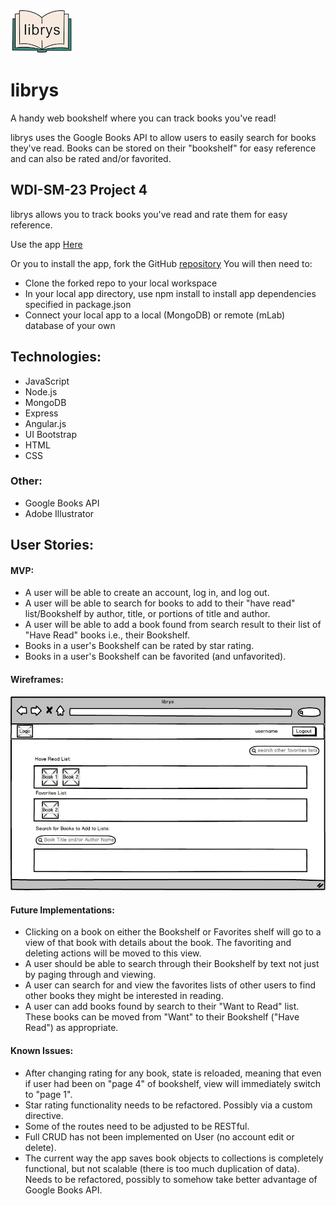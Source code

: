 ![](client/images/xsm_open_book.png)

# librys
A handy web bookshelf where you can track books you've read!

librys uses the Google Books API to allow users to easily search for books they've read. Books can be stored on their "bookshelf" for easy reference and can also be rated and/or favorited.


## WDI-SM-23 Project 4

librys allows you to track books you've read and rate them for easy reference.

Use the app [Here](https://pacific-hollows-56597.herokuapp.com/)

Or you to install the app, fork the GitHub [repository](https://github.com/susanrotondo/librys") You will then need to:

* Clone the forked repo to your local workspace
* In your local app directory, use npm install to install app dependencies specified in package.json
* Connect your local app to a local (MongoDB) or remote (mLab) database of your own

## Technologies:
* JavaScript
* Node.js
* MongoDB
* Express
* Angular.js
* UI Bootstrap
* HTML
* CSS

### Other:
* Google Books API
* Adobe Illustrator

## User Stories:
#### MVP:
* A user will be able to create an account, log in, and log out.
* A user will be able to search for books to add to their "have read" list/Bookshelf by author, title, or portions of title and author.
* A user will be able to add a book found from search result to their list of "Have Read" books i.e., their Bookshelf.
* Books in a user's Bookshelf can be rated by star rating.
* Books in a user's Bookshelf can be favorited (and unfavorited).

#### Wireframes:
<img src="client/images/search_wireframe.png"/>

#### Future Implementations:
* Clicking on a book on either the Bookshelf or Favorites shelf will go to a view of that book with details about the book. The favoriting and deleting actions will be moved to this view.
* A user should be able to search through their Bookshelf by text not just by paging through and viewing.
* A user can search for and view the favorites lists of other users to find other books they might be interested in reading.
* A user can add books found by search to their "Want to Read" list. These books can be moved from "Want" to their Bookshelf ("Have Read") as appropriate.

#### Known Issues:
* After changing rating for any book, state is reloaded, meaning that even if user had been on "page 4" of bookshelf, view will immediately switch to "page 1".
* Star rating functionality needs to be refactored. Possibly via a custom directive.
* Some of the routes need to be adjusted to be RESTful.
* Full CRUD has not been implemented on User (no account edit or delete).
* The current way the app saves book objects to collections is completely functional, but not scalable (there is too much duplication of data). Needs to be refactored, possibly to somehow take better advantage of Google Books API.
